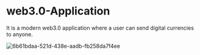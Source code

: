 # web3.0-Application
It is a modern web3.0 application where a user can send digital currencies to anyone.



![6b61bdaa-521d-438e-aadb-fb258da7f4ee](https://github.com/uzair-shafi/web3.0-Application/assets/106249514/2328c5dd-a7cf-479b-84a9-5ddee047b2cd)
